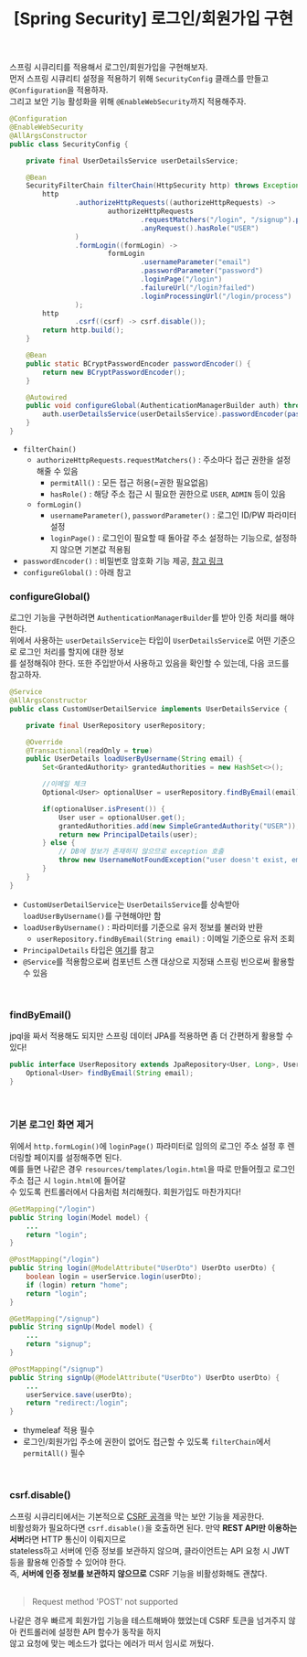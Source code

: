 ﻿---
toc: true
title:  "[Spring Security] 로그인/회원가입 구현"
last_modified_at:   2023-07-05
categories : Project
excerpt: ""
image: ""
sitemap :
  changefreq : weekly
  priority : 1.0
use_math: true
published: true
---

스프링 시큐리티를 적용해서 로그인/회원가입을 구현해보자.<br>
먼저 스프링 시큐리티 설정을 적용하기 위해 `SecurityConfig` 클래스를 만들고 `@Configuration`을 적용하자.<br>
그리고 보안 기능 활성화을 위해 `@EnableWebSecurity`까지 적용해주자.<br>
```java
@Configuration
@EnableWebSecurity
@AllArgsConstructor
public class SecurityConfig {

    private final UserDetailsService userDetailsService;

    @Bean
    SecurityFilterChain filterChain(HttpSecurity http) throws Exception {
        http
                .authorizeHttpRequests((authorizeHttpRequests) ->
                        authorizeHttpRequests
                                .requestMatchers("/login", "/signup").permitAll()
                                .anyRequest().hasRole("USER")
                )
                .formLogin((formLogin) ->
                        formLogin
                                .usernameParameter("email")
                                .passwordParameter("password")
                                .loginPage("/login")
                                .failureUrl("/login?failed")
                                .loginProcessingUrl("/login/process")
                );
        http
                .csrf((csrf) -> csrf.disable());
        return http.build();
    }

    @Bean
    public static BCryptPasswordEncoder passwordEncoder() {
        return new BCryptPasswordEncoder();
    }

    @Autowired
    public void configureGlobal(AuthenticationManagerBuilder auth) throws Exception {
        auth.userDetailsService(userDetailsService).passwordEncoder(passwordEncoder());
    }
}
```
- `filterChain()`
  + `authorizeHttpRequests.requestMatchers()` : 주소마다 접근 권한을 설정해줄 수 있음
    - `permitAll()` : 모든 접근 허용(=권한 필요없음)
    - `hasRole()` : 해당 주소 접근 시 필요한 권한으로 `USER`, `ADMIN` 등이 있음
  + `formLogin()`
    - `usernameParameter()`, `passwordParameter()` : 로그인 ID/PW 파라미터 설정
    - `loginPage()` : 로그인이 필요할 때 돌아갈 주소 설정하는 기능으로, 설정하지 않으면 기본값 적용됨
- `passwordEncoder()` : 비밀번호 암호화 기능 제공, [참고 링크](https://yooniversal.github.io/project/post214/)
- `configureGlobal()` : 아래 참고

### configureGlobal()
로그인 기능을 구현하려면 `AuthenticationManagerBuilder`를 받아 인증 처리를 해야한다.<br>
위에서 사용하는 `userDetailsService`는 타입이 `UserDetailsService`로 어떤 기준으로 로그인 처리를 할지에 대한 정보<br>
를 설정해줘야 한다. 또한 주입받아서 사용하고 있음을 확인할 수 있는데, 다음 코드를 참고하자.<br>
```java
@Service
@AllArgsConstructor
public class CustomUserDetailService implements UserDetailsService {

    private final UserRepository userRepository;

    @Override
    @Transactional(readOnly = true)
    public UserDetails loadUserByUsername(String email) {
        Set<GrantedAuthority> grantedAuthorities = new HashSet<>();

        //이메일 체크
        Optional<User> optionalUser = userRepository.findByEmail(email);

        if(optionalUser.isPresent()) {
            User user = optionalUser.get();
            grantedAuthorities.add(new SimpleGrantedAuthority("USER"));
            return new PrincipalDetails(user);
        } else {
            // DB에 정보가 존재하지 않으므로 exception 호출
            throw new UsernameNotFoundException("user doesn't exist, email : " + email);
        }
    }
}
```
- `CustomUserDetailService`는 `UserDetailsService`를 상속받아 `loadUserByUsername()`를 구현해야만 함
- `loadUserByUsername()` : 파라미터를 기준으로 유저 정보를 불러와 반환
  + `userRepository.findByEmail(String email)` : 이메일 기준으로 유저 조회
- `PrincipalDetails` 타입은 [여기](https://yooniversal.github.io/project/post216/)를 참고
- `@Service`를 적용함으로써 컴포넌트 스캔 대상으로 지정돼 스프링 빈으로써 활용할 수 있음
<br>

### findByEmail()
jpql을 짜서 적용해도 되지만 스프링 데이터 JPA를 적용하면 좀 더 간편하게 활용할 수 있다!<br>
```java
public interface UserRepository extends JpaRepository<User, Long>, UserRepositoryCustom {
    Optional<User> findByEmail(String email);
}
```
<br>

### 기본 로그인 화면 제거
위에서 `http.formLogin()`에 `loginPage()` 파라미터로 임의의 로그인 주소 설정 후 렌더링할 페이지를 설정해주면 된다.<br>
예를 들면 나같은 경우 `resources/templates/login.html`을 따로 만들어줬고 로그인 주소 접근 시 `login.html`에 들어갈<br>
수 있도록 컨트롤러에서 다음처럼 처리해줬다. 회원가입도 마찬가지다!<br>
```java
@GetMapping("/login")
public String login(Model model) {
    ...
    return "login";
}

@PostMapping("/login")
public String login(@ModelAttribute("UserDto") UserDto userDto) {
    boolean login = userService.login(userDto);
    if (login) return "home";
    return "login"; 
}

@GetMapping("/signup")
public String signUp(Model model) {
    ...
    return "signup";
}

@PostMapping("/signup")
public String signUp(@ModelAttribute("UserDto") UserDto userDto) {
    ...
    userService.save(userDto);
    return "redirect:/login";
}
```
- thymeleaf 적용 필수
- 로그인/회원가입 주소에 권한이 없어도 접근할 수 있도록 `filterChain`에서 `permitAll()` 필수
<br>

### csrf.disable()
스프링 시큐리티에서는 기본적으로 [CSRF 공격](https://www.ibm.com/docs/ko/sva/10.0.4?topic=configuration-prevention-cross-site-request-forgery-csrf-attacks)을 막는 보안 기능을 제공한다.<br>
비활성화가 필요하다면 `csrf.disable()`을 호출하면 된다. 만약 **REST API만 이용하는 서버**라면 HTTP 통신이 이뤄지므로<br>
stateless하고 서버에 인증 정보를 보관하지 않으며, 클라이언트는 API 요청 시 JWT 등을 활용해 인증할 수 있어야 한다.<bR>
즉, **서버에 인증 정보를 보관하지 않으므로** CSRF 기능을 비활성화해도 괜찮다.<br>
<br>

> Request method 'POST' not supported

나같은 경우 빠르게 회원가입 기능을 테스트해봐야 했었는데 CSRF 토큰을 넘겨주지 않아 컨트롤러에 설정한 API 함수가 동작을 하지<br>
않고 요청에 맞는 메소드가 없다는 에러가 떠서 임시로 꺼뒀다.